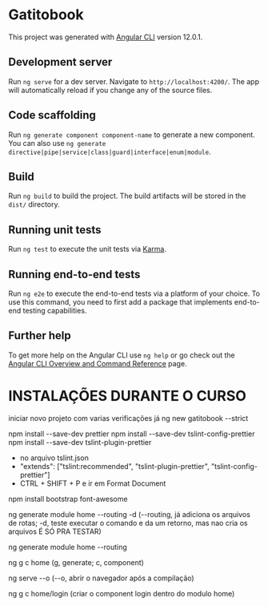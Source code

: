 # Gatitobook

This project was generated with [Angular CLI](https://github.com/angular/angular-cli) version 12.0.1.

## Development server

Run `ng serve` for a dev server. Navigate to `http://localhost:4200/`. The app will automatically reload if you change any of the source files.

## Code scaffolding

Run `ng generate component component-name` to generate a new component. You can also use `ng generate directive|pipe|service|class|guard|interface|enum|module`.

## Build

Run `ng build` to build the project. The build artifacts will be stored in the `dist/` directory.

## Running unit tests

Run `ng test` to execute the unit tests via [Karma](https://karma-runner.github.io).

## Running end-to-end tests

Run `ng e2e` to execute the end-to-end tests via a platform of your choice. To use this command, you need to first add a package that implements end-to-end testing capabilities.

## Further help

To get more help on the Angular CLI use `ng help` or go check out the [Angular CLI Overview and Command Reference](https://angular.io/cli) page.

# INSTALAÇÕES DURANTE O CURSO

iniciar novo projeto com varias verificações já
ng new gatitobook --strict

npm install --save-dev prettier
npm install --save-dev tslint-config-prettier
npm install --save-dev tslint-plugin-prettier

- no arquivo tslint.json
- "extends": ["tslint:recommended", "tslint-plugin-prettier", "tslint-config-prettier"]
- CTRL + SHIFT + P e ir em Format Document

npm install bootstrap font-awesome

ng generate module home --routing -d (--routing, já adiciona os arquivos de rotas; -d, teste executar o comando e da um retorno, mas nao cria os arquivos É SÓ PRA TESTAR)

ng generate module home --routing

ng g c home (g, generate; c, component)

ng serve --o (--o, abrir o navegador após a compilação)

ng g c home/login (criar o component login dentro do modulo home)

